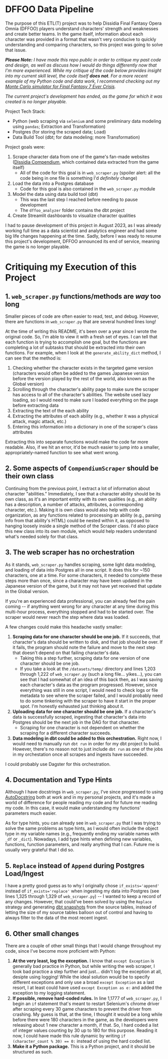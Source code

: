 # DFFOO Data Pipeline
The purpose of this ETL(T) project was to help Dissidia Final Fantasy Opera Omnia (DFFOO) players understand characters' strength and weaknesses and create better teams. In the game itself, information about each character was provided in a format that wasn't very conducive to quickly understanding and comparing characters, so this project was going to solve that issue. 

***Please Note:** I have made this repo public in order to critique my past code and design, as well as discuss how I would do things differently now that I'm more experienced. While my critique of the code below provides insight into my current skill level, the code itself **does not**. For a more recent example of my Python code and data work, I recommend checking out my [Monte Carlo simulator for Final Fantasy 7 Ever Crisis](https://github.com/Jace743/ever-crisis-gacha-simulator).*

*The current project's development has ended, as the game for which it was created is no longer playable.*

Project Tech Stack:
- Python (web scraping via `selenium` and some preliminary data modeling using `pandas`; Extraction and Transformation)
- Postgres (for storing the scraped data; Load)
- Data Build Tool (dbt; for data modeling; more Transformation)

Project goals were: 

1. Scrape character data from one of the game's fan-made websites ([Dissidia Compendium](https://dissidiacompendium.com/), which contained data extracted from the game itself)
   - All of the code for this goal is in `web_scraper.py` (spoiler alert: all the code being in one file is something I'd *definitely* change)
2. Load the data into a Postgres database
   - Code for this goal is also contained in the `web_scraper.py` module
3. Model the data using data build tool (dbt)
   - This was the last step I reached before needing to pause development
   - The `dffoo_analyzer` folder contains the dbt project
4. Create Streamlit dashboards to visualize character qualities

I had to pause development of this project in August 2023, as I was already working full time as a data scientist and analytics engineer and had some big life changes happening at the time. Sadly, before I was ready to resume this project's development, DFFOO announced its end of service, meaning the game is no longer playable. 

# Critiquing my Execution of this Project

## 1. `web_scraper.py` functions/methods are *way* too long

Smaller pieces of code are often easier to read, test, and debug. However, there are functions in `web_scraper.py` that are several hundred lines long! 

At the time of writing this README, it's been over a year since I wrote the original code. So, I'm able to view it with a fresh set of eyes. I can tell that each function is trying to accomplish one goal, but the functions are completing a lot of subtasks that should be extracted into their own functions. For example, when I look at the `generate_ability_dict` method, I can see that the method is:

1. Checking whether the character exists in the targeted game version (characters would often be added to the games Japanese version before the version played by the rest of the world, also known as the Global version)
2. Scrolling through the character's ability page to make sure the scraper has access to all of the character's abilities. The website used lazy loading, so I would need to make sure I loaded everything on the page before extracting data
3. Extracting the text of the each ability
4. Extracting the attributes of each ability (e.g., whether it was a physical attack, magic attack, etc.)
5. Entering this information into a dictionary in one of the scraper's class attributes

Extracting this into separate functions would make the code far more readable. Also, if we hit an error, it'd be much easier to jump into a smaller, appropriately-named function to see what went wrong.

## 2. Some aspects of `CompendiumScraper` should be their own class

Continuing from the previous point, I extract a lot of information about character "abilities." Immediately, I see that a character ability should be its own class, as it's an important entity with its own qualities (e.g., an ability has a description, a number of attacks, attributes, a corresponding character, etc.). Making it is own class would also help with code organization, as any functions related to processing an ability (e.g., parsing info from that ability's HTML) could be nested within it, as opposed to hanging loosely inside a single method of the Scraper class. I'd also place this new class into its own module, which would help readers understand what's needed solely for that class.

## 3. The web scraper has no orchestration

As it stands, `web_scraper.py` handles scraping, some light data modeling, and loading of data into Postgres all in one script. It does this for ~150 characters, one at a time. For some characters, it needed to complete these steps more than once, since a character may have been updated in the Japanese version of the game, but it may not have yet received that update in the Global version. 

If you're an experienced data professional, you can already feel the pain coming -- if anything went wrong for any character at any time during this multi-hour process, everything stopped and had to be started over. The scraper would never reach the step where data was loaded.

A few changes could make this headache vastly smaller:

1. **Scraping data for one character should be one job.** If it succeeds, that character's data should be written to disk, and that job should be over. If it fails, the program should note the failure and move to the next step that doesn't depend on that failing character's data.
   - Taking this a step further, scraping data for one version of one character should be one job.
   - If you take a look at the `/datasets/temp/` directory and lines 1,203 through 1,222 of `web_scraper.py` (such a long file... yikes...), you can see that I had somewhat of an idea of this back then, as I was saving each character's data as the program progressed. However, since everything was still in one script, I would need to check logs or file metadata to see where the scraper failed, and I would probably need to do some tinkering with the scraper to have it start in the proper spot. I'm honestly exhausted just thinking about it.
2. **Uploading data for one character should be one job.** If a character's data is successfully scraped, ingesting that character's data into Postgres should be the next job in the DAG for that character.
   - Scraping for one character is not dependent on whether the scraping for a different character succeeds. 
3. **Data modeling in dbt could be added to this orchestration.** Right now, I would need to manually run `dbt run` in order for my dbt project to build. However, there's no reason not to just include `dbt run` as one of the jobs in my orchestation once all scrapes and ingests have succeeded.

I could probably use Dagster for this orchestration.

## 4. Documentation and Type Hints

Although I have docstrings in `web_scraper.py`, I've since progressed to using [AutoDocstring](https://marketplace.visualstudio.com/items?itemName=njpwerner.autodocstring) both at work and in my personal projects, and it's made a world of difference for people reading my code and for future me reading my code. In this case, it would make understanding my functions' parameters much easier.

As for type hints, you can already see in `web_scraper.py` that I was trying to solve the same problems as type hints, as I would often include the object type in my variable names (e.g., frequently ending my variable names with `_df` or `_dict`). Nowadays, I add type hints when defining new variables, functions, function parameters, and really anything that I can. Future me is usually very grateful that I did so. 

## 5. `Replace` instead of `Append` during Postgres Load/Ingest

I have a pretty good guess as to why I originally chose `if_exists='append'` instead of `if_exists='replace'` when ingesting my data into Postgres (see lines 1,325 through 1,329 of `web_scraper.py`) -- I wanted to keep a record of any changes. However, that could've been solved by using the `Replace` strategy and generating [dbt snapshots](https://docs.getdbt.com/docs/build/snapshots) from the source tables, instead of letting the size of my source tables balloon out of control and having to always filter to the data of the most recent ingest. 

## 6. Other small changes

There are a couple of other small things that I would change throughout my code, since I've become more proficient with Python:

1. **At the very least, log the exception.** I know that `except Exception` is generally bad practice in Python, but while writing the web scraper, I took bad practice a step further and just... didn't log the exception at all, desipte using logging! While the ideal solution would be to specify different exceptions and only use a broad `except Exception` as a last resort, I at least could have used `except Exception as e:` and added the exception to my logging statement.
2. **If possible, remove hard-coded rules.** In line 1,1777 of `web_scraper.py`, I begin an `if` statement that's meant to restart Selenium's chrome driver after scraping every 30 game characters to prevent the driver from crashing. My guess is that, at the time, I thought it would be a long while before there were 180 characters in the game, as the developers were releasing about 1 new character a month, if that. So, I hard coded a list of integer values counting by 30 up to 180 for this purpose. Reading it now, I could have made this rule dynamic by writing `if (character_count % 30) == 0:` instead of using the hard coded list.
3. **Make it a Python package.** This is a Python project, and it should be structured as such.
